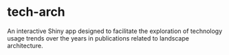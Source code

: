 # tech-arch
An interactive Shiny app designed to facilitate the exploration of technology usage trends over the years in publications related to landscape architecture.
